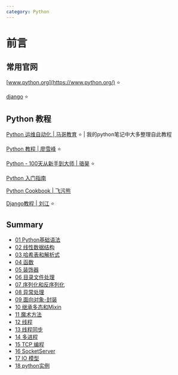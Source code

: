 ```yaml
---
category: Python
---
```

# 前言

## 常用官网

[www.python.org](https://www.python.org/) :star:

[django](https://docs.djangoproject.com/zh-hans/) :star:



## Python 教程

[Python 运维自动化 | 马哥教育](https://clay-wangzhi.com/code/python/) :star: | 我的python笔记中大多整理自此教程 ​

[Python 教程 | 廖雪峰](https://www.liaoxuefeng.com/wiki/1016959663602400) :star:

[Python - 100天从新手到大师 | 骆昊](https://github.com/jackfrued/Python-100-Days) :star:

[Python 入门指南](http://www.pythondoc.com/pythontutorial3/index.html)

[Python Cookbook | 飞污熊](https://python3-cookbook.readthedocs.io/zh_CN/latest/index.html)

[Django教程 | 刘江](https://www.liujiangblog.com/course/django/) :star:



## Summary

* [01 Python基础语法](python-basic-grammar.md)
* [02 线性数据结构](python-linear-data-structure.md)
* [03 哈希表和解析式](python-ha-tables-analytic-expre.md)
* [04 函数](python-function.md)
* [05 装饰器](python-decorator.md)
* [06 目录文件处理](python-dir-file-pro.md)
* [07 序列化和反序列化](python-serialize.md)
* [08 异常处理](python-exception.md)
* [09 面向对象-封装](python-oo-package.md)
* [10 继承多态和Mixin](python-oo-inher-pol.md)
* [11 魔术方法](python-magic.md)
* [12 线程](python-thread.md)
* [13 线程同步](python-thread-sync.md)
* [14 多进程](python-gil-multiprocessing.md)
* [15 TCP 编程](python-tcp-pg.md)
* [16 SocketServer](python-socketserver.md)
* [17 IO 模型](python-io-model.md)
* [18 python实例](python-instance.md)

